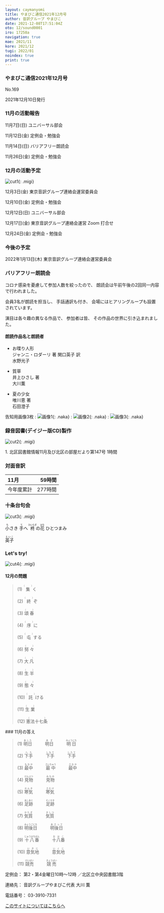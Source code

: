 ```yaml
---
layout: caymanyomi
title: やまびこ通信2021年12月号
author: 音訳グループ やまびこ
date: 2021-12-08T17:51:04Z
oto: 12/sound0001
iro: 17258a
navigation: true
mae: 2021/11
kore: 2021/12
tugi: 2022/01
noindex: true
print: true
---
```



### <span data-dur="4.324" data-begin="2.750" id="xmri_0001" markdown="1">やまびこ通信2021年12月号</span>

<span data-dur="2.574" data-begin="7.074" id="xmri_0002" markdown="1">No.169</span>

<span data-dur="5.657" data-begin="9.648" id="xmri_0003" markdown="1">2021年12月10日発行</span>


### <span data-dur="3.608" data-begin="19.790" id="xmri_0006" markdown="1">11月の活動報告</span>

<span data-dur="2.297" data-begin="23.398" id="xmri_0007" markdown="1">11月7日(日) </span>
<span data-dur="2.503" data-begin="25.695" id="xmri_0008" markdown="1">ユニバーサル部会</span>

<span data-dur="2.494" data-begin="28.198" id="xmri_0009" markdown="1">11月12日(金) </span>
<span data-dur="2.986" data-begin="30.692" id="xmri_000A" markdown="1">定例会・勉強会</span>

<span data-dur="2.516" data-begin="33.678" id="xmri_000B" markdown="1">11月14日(日) </span>
<span data-dur="2.783" data-begin="36.194" id="xmri_000C" markdown="1">バリアフリー朗読会</span>

<span data-dur="2.742" data-begin="38.977" id="xmri_000D" markdown="1">11月26日(金) </span>
<span data-dur="4.386" data-begin="41.719" id="xmri_000E" markdown="1">定例会・勉強会</span>


### <span data-dur="3.367" data-begin="46.105" id="xmri_000F" markdown="1">12月の活動予定</span>

![cut1](media/12/cut1.png){: .migi}

<span data-dur="2.102" data-begin="51.322" id="xmri_0011" markdown="1">12月3日(金) </span>
<span data-dur="4.474" data-begin="53.424" id="xmri_0012" markdown="1">東京音訳グループ連絡会運営委員会</span>

<span data-dur="2.134" data-begin="57.898" id="xmri_0013" markdown="1">12月10日(金) </span>
<span data-dur="2.986" data-begin="60.032" id="xmri_0014" markdown="1">定例会・勉強会</span>

<span data-dur="2.41" data-begin="63.018" id="xmri_0015" markdown="1">12月12日(日) </span>
<span data-dur="2.504" data-begin="65.428" id="xmri_0016" markdown="1">ユニバーサル部会</span>

<span data-dur="2.494" data-begin="67.932" id="xmri_0017" markdown="1">12月17日(金) </span>
<span data-dur="5.166" data-begin="70.426" id="xmri_0018" markdown="1">東京音訳グループ連絡会運営 Zoom 打合せ</span>

<span data-dur="2.477" data-begin="75.592" id="xmri_0019" markdown="1">12月24日(金) </span>
<span data-dur="4.386" data-begin="78.069" id="xmri_001A" markdown="1">定例会・勉強会</span>


### <span data-dur="2.629" data-begin="82.455" id="xmri_001B" markdown="1">今後の予定</span>

<span data-dur="3.711" data-begin="85.084" id="xmri_001C" markdown="1">2022年1月13日(木) </span>
<span data-dur="5.874" data-begin="88.795" id="xmri_001D" markdown="1">東京音訳グループ連絡会運営委員会</span>


### <span data-dur="3.133" data-begin="94.669" id="xmri_001E" markdown="1">バリアフリー朗読会</span>

<span data-dur="3.932" data-begin="97.802" id="xmri_001F" markdown="1">コロナ感染を憂慮して参加人数を絞ったので、</span>
<span data-dur="6.399" data-begin="101.734" id="xmri_0020" markdown="1">朗読会は午前午後の2回同一内容で行われました。</span>

<span data-dur="2.835" data-begin="108.133" id="xmri_0021" markdown="1">会員3名が朗読を担当し、</span>
<span data-dur="1.787" data-begin="110.968" id="xmri_0022" markdown="1">手話通訳も付き、</span>
<span data-dur="4.905" data-begin="112.755" id="xmri_0023" markdown="1">会場にはヒアリングループも設置されています。</span>

<span data-dur="3.919" data-begin="117.660" id="xmri_0024" markdown="1">演目は各々趣の異なる作品で、</span>
<span data-dur="1.532" data-begin="121.579" id="xmri_0025" markdown="1">参加者は皆、</span>
<span data-dur="4.877" data-begin="123.111" id="xmri_0026" markdown="1">その作品の世界に引き込まれました。</span>

#### <span data-dur="2.884" data-begin="127.988" id="xmri_0027" markdown="1">朗読作品名と朗読者</span>

- <span data-dur="1.499" data-begin="130.872" id="xmri_0028" markdown="1">お喋り人形</span>  
<span data-dur="3.429" data-begin="132.371" id="xmri_0029" markdown="1">ジャンニ・ロダーリ 著 関口英子 訳</span>  
<span data-dur="1.869" data-begin="135.800" id="xmri_002A" markdown="1">水野光子</span>

- <span data-dur="1.134" data-begin="137.669" id="xmri_002B" markdown="1">質草</span>  
<span data-dur="1.757" data-begin="138.803" id="xmri_002C" markdown="1">井上ひさし 著</span>  
<span data-dur="1.878" data-begin="140.560" id="xmri_002D" markdown="1">大川薫</span>

- <span data-dur="1.411" data-begin="142.438" id="xmri_002E" markdown="1">夏の少女</span>  
<span data-dur="1.689" data-begin="143.849" id="xmri_002F" markdown="1">唯川恵 著</span>  
<span data-dur="2.561" data-begin="145.538" id="xmri_0030" markdown="1">石田澄子</span>

<span data-dur="3.174" data-begin="148.099" id="xmri_0031" markdown="1">告知用画像3枚</span>
: <span data-dur="27.768" data-begin="151.273" id="xmri_0032" markdown="1">![画像1](media/12/monitor1.png){: .naka}</span>
: <span data-dur="15.813" data-begin="179.041" id="xmri_0033" markdown="1">![画像2](media/12/monitor2.png){: .naka}</span>
: <span data-dur="24.713" data-begin="194.854" id="xmri_0034" markdown="1">![画像3](media/12/monitor3.png){: .naka}</span>

<span data-dur="3.263" data-begin="219.567" id="xmri_0035" markdown="1"></span>


### <span data-dur="4.728" data-begin="222.830" id="xmri_0036" markdown="1">録音図書(デイジー版CD)製作</span>

![cut2](media/12/cut2.png){: .migi}



<span data-dur="0.815" data-begin="231.612" id="xmri_0039" markdown="1">1. </span>
<span data-dur="6.334" data-begin="232.427" id="xmri_003A" markdown="1">北区図書館情報11月及び北区の部屋だより第147号</span>
<span data-dur="3.417" data-begin="238.761" id="xmri_003B" markdown="1">1時間</span>


### <span data-dur="2.666" data-begin="242.178" id="xmri_003C" markdown="1">対面音訳</span>

<span data-dur="1.373" data-begin="244.844" id="xmri_003D" markdown="1">11月</span>|<span data-dur="2.317" data-begin="246.217" id="xmri_003E" markdown="1">59時間</span>
|:---|---:|
<span data-dur="1.591" data-begin="248.534" id="xmri_003F" markdown="1">今年度累計</span>|<span data-dur="4.301" data-begin="250.125" id="xmri_0040" markdown="1">277時間</span>


### <span data-dur="2.768" data-begin="254.426" id="xmri_0041" markdown="1">十条台句会</span>

![cut3](media/12/cut3.png){: .migi}

<span data-dur="9.024" data-begin="259.044" id="xmri_0043" markdown="1"><ruby>小<rp>(</rp><rt>ち</rt><rp>)</rp></ruby>さき <ruby>手<rp>(</rp><rt>て</rt><rp>)</rp></ruby>へ <ruby>柊<rp>(</rp><rt>ひいらぎ</rt><rp>)</rp></ruby>の<ruby>花<rp>(</rp><rt>はな</rt><rp>)</rp>
 </ruby>ひとつまみ</span>


<span data-dur="3.257" data-begin="268.068" id="xmri_0044" markdown="1" class="haigo"><ruby>英子<rp>(</rp><rt>えいこ</rt><rp>)</rp></ruby></span>


### <span data-dur="2.45" data-begin="271.825" id="xmri_0046" markdown="1">Let's try!</span>

![cut4](media/12/cut4.png){: .migi}


#### <span data-dur="2.914" data-begin="276.125" id="xmri_0048" markdown="1">12月の問題</span>





<blockquote markdown="1">
(1) <ruby>集<rp>(</rp><rt>（　　　）</rt><rp>)</rp></ruby>く

(2) <ruby>終<rp>(</rp><rt>（　　　）</rt><rp>)</rp></ruby>ぞ

(3) <ruby>頌春<rp>(</rp><rt>（　　　）</rt><rp>)</rp></ruby>

(4) <ruby>序<rp>(</rp><rt>（　　　）</rt><rp>)</rp></ruby>に

(5) <ruby>屯<rp>(</rp><rt>（　　　）</rt><rp>)</rp></ruby>する

(6) <ruby>努々<rp>(</rp><rt>（　　　）</rt><rp>)</rp></ruby>

(7) <ruby>大凡<rp>(</rp><rt>（　　　）</rt><rp>)</rp></ruby>

(8) <ruby>生半<rp>(</rp><rt>（　　　）</rt><rp>)</rp></ruby>

(9) <ruby>態々<rp>(</rp><rt>（　　　）</rt><rp>)</rp></ruby>

(10) <ruby>託<rp>(</rp><rt>（　　　）</rt><rp>)</rp></ruby>ける

(11) <ruby>生業<rp>(</rp><rt>（　　　）</rt><rp>)</rp></ruby>

(12) <ruby>憲法十七条<rp>(</rp><rt>（　　　）</rt><rp>)</rp></ruby>


</blockquote>
### <span data-dur="2.325" data-begin="283.564" id="xmri_004A" markdown="1">11月の答え</span>

<blockquote markdown="1">
<span data-dur="1.178" data-begin="285.889" id="xmri_004B" markdown="1">(1) </span>
<span data-dur="2.665" data-begin="287.067" id="xmri_004C" markdown="1"><ruby>明日<rp>(</rp><rt>あした</rt><rp>)</rp></ruby>&emsp;&emsp;&emsp;<ruby>明日<rp>(</rp><rt>あす</rt><rp>)</rp></ruby>&emsp;&emsp;&emsp;<ruby>明日<rp>(</rp><rt>みょうにち</rt><rp>)</rp></ruby></span>


<span data-dur="1.017" data-begin="289.732" id="xmri_004D" markdown="1">(2) </span>
<span data-dur="2.65" data-begin="290.749" id="xmri_004E" markdown="1"><ruby>下手<rp>(</rp><rt>へた</rt><rp>)</rp></ruby>&emsp;&emsp;&emsp;<ruby>下手<rp>(</rp><rt>しもて</rt><rp>)</rp></ruby>&emsp;&emsp;&emsp;<ruby>下手<rp>(</rp><rt>したて</rt><rp>)</rp></ruby></span>


<span data-dur="1.143" data-begin="293.399" id="xmri_004F" markdown="1">(3) </span>
<span data-dur="2.942" data-begin="294.542" id="xmri_0050" markdown="1"><ruby>最中<rp>(</rp><rt>もなか</rt><rp>)</rp></ruby>&emsp;&emsp;&emsp;<ruby>最中<rp>(</rp><rt>さいちゅう</rt><rp>)</rp></ruby>&emsp;&emsp;&emsp;<ruby>最中<rp>(</rp><rt>さなか</rt><rp>)</rp></ruby></span>


<span data-dur="1.119" data-begin="297.484" id="xmri_0051" markdown="1">(4) </span>
<span data-dur="2.2" data-begin="298.603" id="xmri_0052" markdown="1"><ruby>見物<rp>(</rp><rt>けんぶつ</rt><rp>)</rp></ruby>&emsp;&emsp;&emsp;<ruby>見物<rp>(</rp><rt>みもの</rt><rp>)</rp></ruby></span>


<span data-dur="1.046" data-begin="300.803" id="xmri_0053" markdown="1">(5) </span>
<span data-dur="2.097" data-begin="301.849" id="xmri_0054" markdown="1"><ruby>寒気<rp>(</rp><rt>かんき</rt><rp>)</rp></ruby>&emsp;&emsp;&emsp;<ruby>寒気<rp>(</rp><rt>さむけ</rt><rp>)</rp></ruby></span>


<span data-dur="1.177" data-begin="303.946" id="xmri_0055" markdown="1">(6) </span>
<span data-dur="2.424" data-begin="305.123" id="xmri_0056" markdown="1"><ruby>足跡<rp>(</rp><rt>あしあと</rt><rp>)</rp></ruby>&emsp;&emsp;&emsp;<ruby>足跡<rp>(</rp><rt>そくせき</rt><rp>)</rp></ruby></span>


<span data-dur="1.171" data-begin="307.547" id="xmri_0057" markdown="1">(7) </span>
<span data-dur="2.072" data-begin="308.718" id="xmri_0058" markdown="1"><ruby>気質<rp>(</rp><rt>かたぎ</rt><rp>)</rp></ruby>&emsp;&emsp;&emsp;<ruby>気質<rp>(</rp><rt>きしつ</rt><rp>)</rp></ruby></span>


<span data-dur="1.21" data-begin="310.790" id="xmri_0059" markdown="1">(8) </span>
<span data-dur="2.454" data-begin="312.000" id="xmri_005A" markdown="1"><ruby>明後日<rp>(</rp><rt>みょうごにち</rt><rp>)</rp></ruby>&emsp;&emsp;&emsp;<ruby>明後日<rp>(</rp><rt>あさって</rt><rp>)</rp></ruby></span>


<span data-dur="1.197" data-begin="314.454" id="xmri_005B" markdown="1">(9) </span>
<span data-dur="2.395" data-begin="315.651" id="xmri_005C" markdown="1"><ruby>十八番<rp>(</rp><rt>じゅうはちばん</rt><rp>)</rp></ruby>&emsp;&emsp;&emsp;<ruby>十八番<rp>(</rp><rt>おはこ</rt><rp>)</rp></ruby></span>


<span data-dur="1.137" data-begin="318.046" id="xmri_005D" markdown="1">(10) </span>
<span data-dur="2.039" data-begin="319.183" id="xmri_005E" markdown="1"><ruby>意気地<rp>(</rp><rt>いきじ</rt><rp>)</rp></ruby>&emsp;&emsp;&emsp;<ruby>意気地<rp>(</rp><rt>いくじ</rt><rp>)</rp></ruby></span>


<span data-dur="1.433" data-begin="321.222" id="xmri_005F" markdown="1">(11) </span>
<span data-dur="2.144" data-begin="322.655" id="xmri_0060" markdown="1"><ruby>競売<rp>(</rp><rt>けいばい</rt><rp>)</rp></ruby>&emsp;&emsp;&emsp;<ruby>競売<rp>(</rp><rt>きょうばい</rt><rp>)</rp></ruby></span>


</blockquote>


<span data-dur="1.205" data-begin="324.799" id="xmri_0061" markdown="1">定例会：</span>
<span data-dur="3.237" data-begin="326.004" id="xmri_0062" markdown="1">第2・第4金曜日10時～12時</span>
<span data-dur="3.048" data-begin="329.241" id="xmri_0063" markdown="1">／北区立中央図書館3階</span>  

<span data-dur="1.318" data-begin="332.289" id="xmri_0064" markdown="1">連絡先：</span>
<span data-dur="3.966" data-begin="333.607" id="xmri_0065" markdown="1">音訳グループやまびこ代表 大川 薫</span>  

<span data-dur="1.409" data-begin="337.573" id="xmri_0066" markdown="1">電話番号：</span>
<span data-dur="4.305" data-begin="338.982" id="xmri_0067" markdown="1">03-3910-7331</span>  

<a data-dur="5.93" data-begin="343.287" id="xmri_0068" markdown="1" href="mailto:ymbk2016ml@gmail.com?Subject=やまびこウェブサイトについて">このサイトについてはこちらへ</a>


